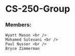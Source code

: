 # CS-250-Group

### Members: <br />
    Wyatt Mason <br />
    Mohamed Sulevani <br />
    Paul Nusser <br />
    Bryce Zimmerman
